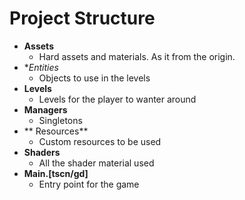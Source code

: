 # Project Structure

- **Assets**
	- Hard assets and materials. As it from the origin.
- **Entities*
	- Objects to use in the levels
- **Levels**
	- Levels for the player to wanter around
- **Managers**
	- Singletons
- ** Resources**
	- Custom resources to be used
- **Shaders**
	- All the shader material used
- **Main.[tscn/gd]**
	- Entry point for the game
